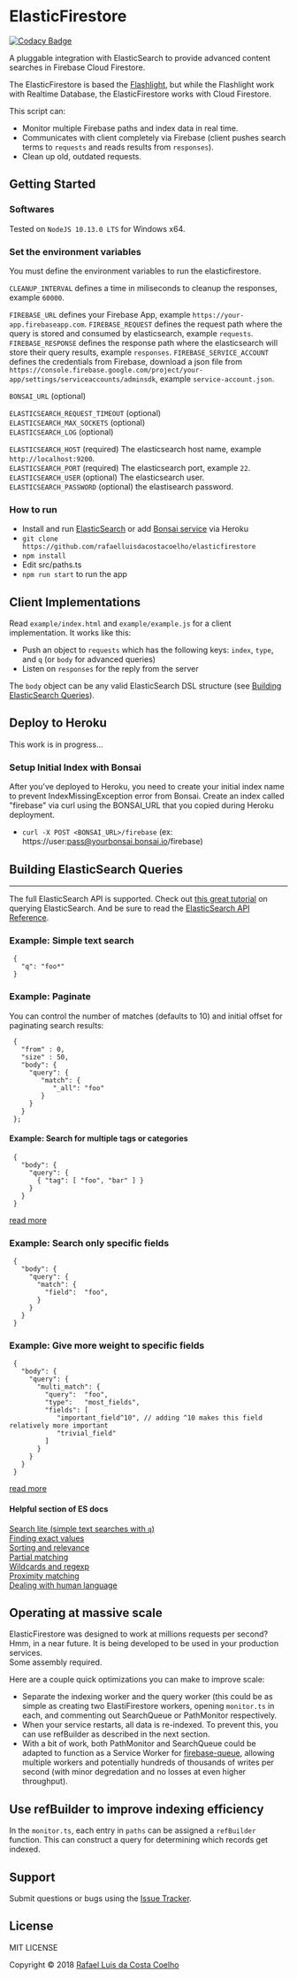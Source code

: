 # ElasticFirestore

[![Codacy Badge](https://api.codacy.com/project/badge/Grade/ffe934184e4f45ec9c8dc315baf40b09)](https://www.codacy.com/manual/rafaelluisdacostacoelho/elasticfirestore?utm_source=github.com&amp;utm_medium=referral&amp;utm_content=rafaelluisdacostacoelho/elasticfirestore&amp;utm_campaign=Badge_Grade)

A pluggable integration with ElasticSearch to provide advanced content searches in Firebase Cloud Firestore.

The ElasticFirestore is based the [Flashlight](https://github.com/FirebaseExtended/flashlight), but while the Flashlight work with Realtime Database, the ElasticFirestore works with Cloud Firestore.

This script can:
 - Monitor multiple Firebase paths and index data in real time.
 - Communicates with client completely via Firebase (client pushes search terms to `requests` and reads results from `responses`).
 - Clean up old, outdated requests.

## Getting Started

### Softwares

Tested on `NodeJS 10.13.0 LTS` for Windows x64.

### Set the environment variables

You must define the environment variables to run the elasticfirestore.

`CLEANUP_INTERVAL` defines a time in miliseconds to cleanup the responses, example `60000`.

`FIREBASE_URL` defines your Firebase App, example `https://your-app.firebaseapp.com`.
`FIREBASE_REQUEST` defines the request path where the query is stored and consumed by elasticsearch, example `requests`.
`FIREBASE_RESPONSE` defines the response path where the elasticsearch will store their query results, example `responses`.
`FIREBASE_SERVICE_ACCOUNT` defines the credentials from Firebase, download a json file from `https://console.firebase.google.com/project/your-app/settings/serviceaccounts/adminsdk`, example `service-account.json`.

`BONSAI_URL` (optional)  

`ELASTICSEARCH_REQUEST_TIMEOUT` (optional)  
`ELASTICSEARCH_MAX_SOCKETS` (optional)  
`ELASTICSEARCH_LOG` (optional)  

`ELASTICSEARCH_HOST` (required) The elasticsearch host name, example `http://localhost:9200`.  
`ELASTICSEARCH_PORT` (required) The elasticsearch port, example `22`.  
`ELASTICSEARCH_USER` (optional) The elasticsearch user.  
`ELASTICSEARCH_PASSWORD` (optional) the elastisearch password.  

### How to run

 - Install and run [ElasticSearch](http://www.elasticsearch.org/guide/en/elasticsearch/reference/current/setup.html) or add [Bonsai service](https://addons.heroku.com/bonsai#starter) via Heroku
 - `git clone https://github.com/rafaelluisdacostacoelho/elasticfirestore`
 - `npm install`
 - Edit src/paths.ts
 - `npm run start` to run the app

## Client Implementations

Read `example/index.html` and `example/example.js` for a client implementation. It works like this:

 - Push an object to `requests` which has the following keys: `index`, `type`, and `q` (or `body` for advanced queries)
 - Listen on `responses` for the reply from the server

The `body` object can be any valid ElasticSearch DSL structure (see [Building ElasticSearch Queries](https://github.com/firebase/flashlight#building-elasticsearch-queries)).

## Deploy to Heroku

This work is in progress...

### Setup Initial Index with Bonsai

After you've deployed to Heroku, you need to create your initial index name to prevent IndexMissingException error from Bonsai. Create an index called "firebase" via curl using the BONSAI_URL that you copied during Heroku deployment.

 - `curl -X POST <BONSAI_URL>/firebase` (ex: https://user:pass@yourbonsai.bonsai.io/firebase)
 
## Building ElasticSearch Queries
------------------------------
 
 The full ElasticSearch API is supported. Check out [this great tutorial](http://okfnlabs.org/blog/2013/07/01/elasticsearch-query-tutorial.html) on querying ElasticSearch. And be sure to read the [ElasticSearch API Reference](http://www.elasticsearch.org/guide/en/elasticsearch/reference/current/).
 
### Example: Simple text search

```
 {
   "q": "foo*"
 }
```
 
### Example: Paginate
 
You can control the number of matches (defaults to 10) and initial offset for paginating search results:

```
 {
   "from" : 0, 
   "size" : 50, 
   "body": {
     "query": {
        "match": {
           "_all": "foo"
        }
     }
   }
 }; 
```
 
#### Example: Search for multiple tags or categories
 
```
 {
   "body": {
     "query": {
       { "tag": [ "foo", "bar" ] }
     }
   }
 }
```
 
[read more](https://www.elastic.co/guide/en/elasticsearch/guide/current/complex-core-fields.html)

### Example: Search only specific fields
```
 {
   "body": {
     "query": {
       "match": {
         "field":  "foo",
       }
     }
   }
 }
```
 
### Example: Give more weight to specific fields
```
 {
   "body": {
     "query": {
       "multi_match": {
         "query":  "foo",
         "type":   "most_fields", 
         "fields": [ 
            "important_field^10", // adding ^10 makes this field relatively more important 
            "trivial_field" 
         ]
       }
     }
   }
 }
```

[read more](https://www.elastic.co/guide/en/elasticsearch/guide/current/most-fields.html)

#### Helpful section of ES docs
 
 [Search lite (simple text searches with `q`)](https://www.elastic.co/guide/en/elasticsearch/guide/current/search-lite.html)  
 [Finding exact values](https://www.elastic.co/guide/en/elasticsearch/guide/current/_finding_exact_values.html)  
 [Sorting and relevance](https://www.elastic.co/guide/en/elasticsearch/guide/current/sorting.html)  
 [Partial matching](https://www.elastic.co/guide/en/elasticsearch/guide/current/partial-matching.html)  
 [Wildcards and regexp](https://www.elastic.co/guide/en/elasticsearch/guide/current/_wildcard_and_regexp_queries.html)  
 [Proximity matching](https://www.elastic.co/guide/en/elasticsearch/guide/current/proximity-matching.html)  
 [Dealing with human language](https://www.elastic.co/guide/en/elasticsearch/guide/current/languages.html)  

## Operating at massive scale

ElasticFirestore was designed to work at millions requests per second? Hmm, in a near future.
It is being developed to be used in your production services.  
Some assembly required.  

Here are a couple quick optimizations you can make to improve scale:

 * Separate the indexing worker and the query worker (this could be as simple as creating two ElastiFirestore workers, opening `monitor.ts` in each, and commenting out SearchQueue or PathMonitor respectively.
 * When your service restarts, all data is re-indexed. To prevent this, you can use refBuilder as described in the next section.
 * With a bit of work, both PathMonitor and SearchQueue could be adapted to function as a Service Worker for [firebase-queue](https://github.com/firebase/firebase-queue), allowing multiple workers and potentially hundreds of thousands of writes per second (with minor degredation and no losses at even higher throughput).

## Use refBuilder to improve indexing efficiency

In the `monitor.ts`, each entry in `paths` can be assigned a `refBuilder` function. This can construct a query for determining which records get indexed.

## Support

Submit questions or bugs using the [Issue Tracker](https://github.com/rafaelluisdacostacoelho/elasticfirestore/issues).

## License

MIT LICENSE

Copyright © 2018 [Rafael Luis da Costa Coelho](https://www.rafaelluisdacostacoelho.info)
